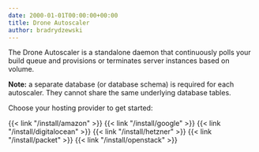 ```yaml
---
date: 2000-01-01T00:00:00+00:00
title: Drone Autoscaler
author: bradrydzewski
---
```


The Drone Autoscaler is a standalone daemon that continuously polls your build queue and provisions or terminates server instances based on volume.

**Note:** a separate database (or database schema) is required for each autoscaler. They cannot share the same underlying database tables.

Choose your hosting provider to get started:

{{< link "/install/amazon" >}}
{{< link "/install/google" >}}
{{< link "/install/digitalocean" >}}
{{< link "/install/hetzner" >}}
{{< link "/install/packet" >}}
{{< link "/install/openstack" >}}
